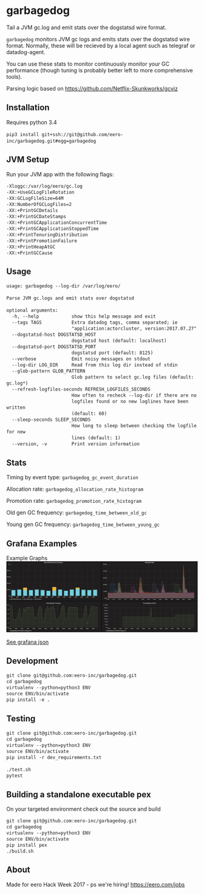 # garbagedog
Tail a JVM gc.log and emit stats over the dogstatsd wire format.

`garbagedog` monitors JVM gc logs and emits stats over the dogstatsd wire format.
Normally, these will be recieved by a local agent such as telegraf or datadog-agent.

You can use these stats to monitor continuously monitor your GC performance (though tuning is probably better left to more comprehensive tools).

Parsing logic based on https://github.com/Netflix-Skunkworks/gcviz

## Installation

Requires python 3.4

`pip3 install git+ssh://git@github.com/eero-inc/garbagedog.git#egg=garbagedog`


## JVM Setup
Run your JVM app with the following flags:
```
-Xloggc:/var/log/eero/gc.log
-XX:+UseGCLogFileRotation
-XX:GCLogFileSize=64M
-XX:NumberOfGCLogFiles=2
-XX:+PrintGCDetails
-XX:+PrintGCDateStamps
-XX:+PrintGCApplicationConcurrentTime
-XX:+PrintGCApplicationStoppedTime
-XX:+PrintTenuringDistribution
-XX:+PrintPromotionFailure
-XX:+PrintHeapAtGC
-XX:+PrintGCCause
```

## Usage
```
usage: garbagedog --log-dir /var/log/eero/

Parse JVM gc.logs and emit stats over dogstatsd

optional arguments:
  -h, --help            show this help message and exit
  --tags TAGS           Extra datadog tags, comma separated; ie
                        "application:actorcluster, version:2017.07.27"
  --dogstatsd-host DOGSTATSD_HOST
                        dogstatsd host (default: localhost)
  --dogstatsd-port DOGSTATSD_PORT
                        dogstatsd port (default: 8125)
  --verbose             Emit noisy messages on stdout
  --log-dir LOG_DIR     Read from this log dir instead of stdin
  --glob-pattern GLOB_PATTERN
                        Glob pattern to select gc.log files (default: gc.log*)
  --refresh-logfiles-seconds REFRESH_LOGFILES_SECONDS
                        How often to recheck --log-dir if there are no
                        logfiles found or no new loglines have been written
                        (default: 60)
  --sleep-seconds SLEEP_SECONDS
                        How long to sleep between checking the logfile for new
                        lines (default: 1)
  --version, -v         Print version information
```

## Stats

Timing by event type: `garbagedog_gc_event_duration`

Allocation rate: `garbagedog_allocation_rate_histogram`

Promotion rate: `garbagedog_promotion_rate_histogram`

Old gen GC frequency: `garbagedog_time_between_old_gc`

Young gen GC frequency: `garbagedog_time_between_young_gc`

## Grafana Examples
Example Graphs
![Grafana Graph Example](grafana-examples/grafana.png?raw=true "Grafana Graph Example")

[See grafana json](grafana-examples/grafana-example.json)
## Development

```
git clone git@github.com:eero-inc/garbagedog.git
cd garbagedog
virtualenv --python=python3 ENV
source ENV/bin/activate
pip install -e .
```

## Testing

```
git clone git@github.com:eero-inc/garbagedog.git
cd garbagedog
virtualenv --python=python3 ENV
source ENV/bin/activate
pip install -r dev_requirements.txt

./test.sh
pytest
```


## Building a standalone executable pex
On your targeted environment check out the source and build
```
git clone git@github.com:eero-inc/garbagedog.git
cd garbagedog
virtualenv --python=python3 ENV
source ENV/bin/activate
pip install pex
./build.sh

```

## About
Made for eero Hack Week 2017 - ps we're hiring! https://eero.com/jobs
